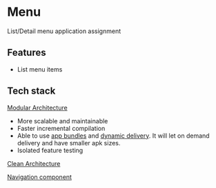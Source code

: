 # Menu

List/Detail menu application assignment

## Features

- List menu items



## Tech stack

[Modular Architecture](https://www.youtube.com/watch?v=PZBg5DIzNww)
- More scalable and maintainable
- Faster incremental compilation
- Able to use [app bundles](https://developer.android.com/guide/app-bundle) and [dynamic delivery](https://developer.android.com/guide/app-bundle/play-feature-delivery). It will let on demand delivery and have smaller apk sizes.
- Isolated feature testing

[Clean Architecture](https://blog.cleancoder.com/uncle-bob/2012/08/13/the-clean-architecture.html)

[Navigation component](https://developer.android.com/guide/navigation)

